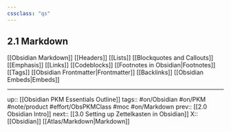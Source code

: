```yaml
---
cssclass: "qs"
---
```

## 2.1 Markdown

[[Obsidian Markdown]]
[[Headers]]
[[Lists]]
[[Blockquotes and Callouts]]
[[Emphasis]]
[[Links]]
[[Codeblocks]]
[[Footnotes in Obsidian|Footnotes]]
[[Tags]]
[[Obsidian Frontmatter|Frontmatter]]
[[Backlinks]]
[[Obsidian Embeds|Embeds]]

---
up:: [[Obsidian PKM Essentials Outline]]
tags:: #on/Obsidian #on/PKM  #note/product #effort/ObsPKMClass #moc #on/Markdown 
prev:: [[2.0 Obsidian Intro]]
next:: [[3.0 Setting up Zettelkasten in Obsidian]]
X:: [[Obsidian]] [[Atlas/Markdown|Markdown]]


